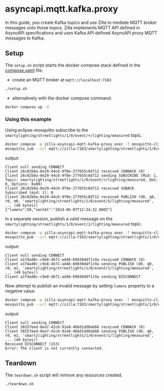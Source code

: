 # asyncapi.mqtt.kafka.proxy

In this guide, you create Kafka topics and use Zilla to mediate MQTT broker messages onto those topics.
Zilla implements MQTT API defined in AsyncAPI specifications and uses Kafka API defined AsyncAPI proxy MQTT messages to Kafka.

## Setup

The `setup.sh` script starts the docker compose stack defined in the [compose.yaml](compose.yaml) file.

- create an MQTT broker at `mqtt://localhost:7183`

```bash
./setup.sh
```

- alternatively with the docker compose command:

```bash
docker compose up -d
```

### Using this example

Using eclipse-mosquitto subscribe to the `smartylighting/streetlights/1/0/event/+/lighting/measured` topic.

```bash
docker compose -p zilla-asyncapi-mqtt-kafka-proxy exec -T mosquitto-cli \
mosquitto_sub --url mqtt://zilla:7183/smartylighting/streetlights/1/0/event/+/lighting/measured --debug
```

output:

```text
Client null sending CONNECT
Client 26c02b9a-0e29-44c6-9f0e-277655c8d712 received CONNACK (0)
Client 26c02b9a-0e29-44c6-9f0e-277655c8d712 sending SUBSCRIBE (Mid: 1, Topic: smartylighting/streetlights/1/0/event/+/lighting/measured, QoS: 0, Options: 0x00)
Client 26c02b9a-0e29-44c6-9f0e-277655c8d712 received SUBACK
Subscribed (mid: 1): 0
Client 26c02b9a-0e29-44c6-9f0e-277655c8d712 received PUBLISH (d0, q0, r0, m0, 'smartylighting/streetlights/1/0/event/5/lighting/measured', ... (49 bytes))
{"lumens":50,"sentAt":"2024-06-07T12:34:32.000Z"}
```

In a separate session, publish a valid message on the `smartylighting/streetlights/1/0/event/1/lighting/measured` topic.

```bash
docker compose -p zilla-asyncapi-mqtt-kafka-proxy exec -T mosquitto-cli \
mosquitto_pub --url mqtt://zilla:7183/smartylighting/streetlights/1/0/event/1/lighting/measured --message '{"lumens":50,"sentAt":"2024-06-07T12:34:32.000Z"}' --debug
```

output:

```
Client null sending CONNECT
Client a1f4ad8c-c9e8-4671-ad46-69030d4f1c9a received CONNACK (0)
Client a1f4ad8c-c9e8-4671-ad46-69030d4f1c9a sending PUBLISH (d0, q0, r0, m1, 'smartylighting/streetlights/1/0/event/1/lighting/measured', ... (49 bytes))
Client a1f4ad8c-c9e8-4671-ad46-69030d4f1c9a sending DISCONNECT
```

Now attempt to publish an invalid message by setting `lumens` property to a negative value.

```bash
docker compose -p zilla-asyncapi-mqtt-kafka-proxy exec -T mosquitto-cli \
mosquitto_pub --url mqtt://zilla:7183/smartylighting/streetlights/1/0/event/1/lighting/measured -m '{"lumens":-1,"sentAt":"2024-06-07T12:34:32.000Z"}' --repeat 2 --repeat-delay 3 --debug
```

output:

```
Client null sending CONNECT
Client 30157eed-0ea7-42c6-91e8-466d1dd0ab66 received CONNACK (0)
Client 30157eed-0ea7-42c6-91e8-466d1dd0ab66 sending PUBLISH (d0, q0, r0, m1, 'smartylighting/streetlights/1/0/event/1/lighting/measured', ... (49 bytes))
Received DISCONNECT (153)
Error: The client is not currently connected.
```

## Teardown

The `teardown.sh` script will remove any resources created.

```bash
./teardown.sh
```
